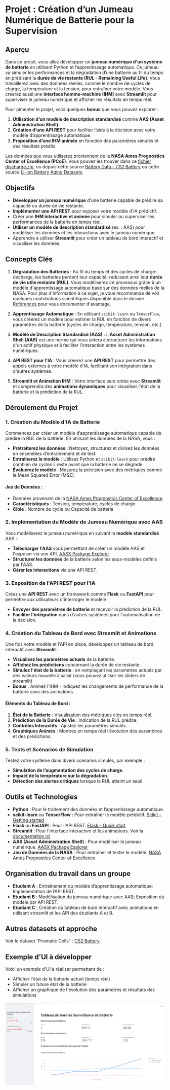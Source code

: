 # Projet : Création d’un Jumeau Numérique de Batterie pour la Supervision

## Aperçu
Dans ce projet, vous allez développer un **jumeau numérique d'un système de batterie** en utilisant Python et l’apprentissage automatique. Ce jumeau va simuler les performances et la dégradation d’une batterie au fil du temps en prédisant la **durée de vie restante (RUL - Remaining Useful Life)**. Vous travaillerez avec des données réelles, comme le nombre de cycles de charge, la température et la tension, pour entraîner votre modèle. Vous créerez aussi une **interface homme-machine (IHM)** avec **Streamlit** pour superviser le jumeau numérique et afficher les résultats en temps réel.

Pour pimenter le projet, voici quelques **bonus** que vous pouvez explorer :
1. **Utilisation d’un modèle de description standardisé** comme **AAS (Asset Administration Shell)**.
2. **Création d’une API REST** pour faciliter l’aide à la décision avec votre modèle d’apprentissage automatique.
3. **Proposition d’une IHM animée** en fonction des paramètres simulés et des résultats prédits.

Les données que vous utiliserez proviennent de la **NASA Ames Prognostics Center of Excellence (PCoE)**. Vous pouvez les trouver dans ce [fichier discharge.zip](./Design%20a%20ML%20model%20of%20a%20Battery/discharge.zip), ou depuis cette source [Battery Data - CS2 Battery](https://calce.umd.edu/battery-data#CS2) ou cette source [Li-ion Battery Aging Datasets](https://data.nasa.gov/dataset/Li-ion-Battery-Aging-Datasets/uj5r-zjdb/about_data).

## Objectifs
- **Développer un jumeau numérique** d'une batterie capable de prédire sa capacité ou durée de vie restante.
- **Implémenter une API REST** pour exposer votre modèle d'IA prédictif.
- Créer une **IHM interactive et animée** pour simuler ou superviser les performances de la batterie en temps réel.
- **Utiliser un modèle de description standardisé** (ex. : AAS) pour modéliser les données et les interactions avec le jumeau numérique.
- Apprendre à utiliser **Streamlit** pour créer un tableau de bord interactif et visualiser les données.

## Concepts Clés

1. **Dégradation des Batteries** : Au fil du temps et des cycles de charge-décharge, les batteries perdent leur capacité, réduisant ainsi leur **durée de vie utile restante (RUL)**. Vous modéliserez ce processus grâce à un modèle d'apprentissage automatique basé sur des données réelles de la NASA. Pour plus d'information à ce sujet, je vous recommande de voir quelques contributions scientifiques disponible dans le dossier [References](Design%20a%20ML%20model%20of%20a%20Battery/references) pour vous documenter d'avantage. 

2. **Apprentissage Automatique** : En utilisant `scikit-learn` ou `TensorFlow`, vous créerez un modèle pour estimer la RUL en fonction de divers paramètres de la batterie (cycles de charge, température, tension, etc.)

3. **Modèle de Description Standardisé (AAS)** : L'**Asset Administration Shell (AAS)** est une norme qui vous aidera à structurer les informations d'un actif physique et à faciliter l'interaction entre les systèmes numériques.

4. **API REST pour l'IA** : Vous créerez une **API REST** pour permettre des appels externes à votre modèle d’IA, facilitant son intégration dans d'autres systèmes.

5. **Streamlit et Animation IHM** : Votre interface sera créée avec **Streamlit** et comprendra des **animations dynamiques** pour visualiser l'état de la batterie et la prédiction de la RUL.

## Déroulement du Projet

### 1. **Création du Modèle d'IA de Batterie**
Commencez par créer un modèle d’apprentissage automatique capable de prédire la RUL de la batterie. En utilisant les données de la NASA, vous :
- **Prétraiterez les données** : Nettoyez, structurez et divisez les données en ensembles d’entraînement et de test.
- **Entraînerez le modèle** : Utilisez Python et `scikit-learn` pour prédire combien de cycles il reste avant que la batterie ne se dégrade.
- **Évaluerez le modèle** : Mesurez la précision avec des métriques comme le Mean Squared Error (MSE).

#### Jeu de Données :
- Données provenant de la [NASA Ames Prognostics Center of Excellence](https://data.nasa.gov/dataset/Li-ion-Battery-Aging-Datasets/uj5r-zjdb/about_data).
- **Caractéristiques** : Tension, température, cycles de charge.
- **Cible** : Nombre de cycle ou Capacité de batterie

### 2. **Implémentation du Modèle de Jumeau Numérique avec AAS**
Vous modéliserez le jumeau numérique en suivant le **modèle standardisé** AAS :
- **Télécharger l'AAS** vous permettant de créer un modèle AAS et l'exposer via une API. [AASX Package Explorer](https://github.com/eclipse-aaspe/package-explorer/releases/download/v2024-06-10.alpha/aasx-package-explorer-blazorexplorer.2024-06-10.alpha.zip)
- **Structurer les données** de la batterie selon les sous-modèles définis par l'AAS.
- **Gérer les interactions** via une API REST.

### 3. **Exposition de l'API REST pour l'IA**
Créez une **API REST** avec un framework comme **Flask** ou **FastAPI** pour permettre aux utilisateurs d'interroger le modèle :
- **Envoyer des paramètres de batterie** et recevoir la prédiction de la RUL.
- **Faciliter l'intégration** dans d'autres systèmes pour l'automatisation de la décision.

### 4. **Création du Tableau de Bord avec Streamlit et Animations**
Une fois votre modèle et l'API en place, développez un tableau de bord interactif avec **Streamlit** :
- **Visualisez les paramètres actuels** de la batterie.
- **Affichez les prédictions** concernant la durée de vie restante.
- **Simulez l'état de la batterie** : en remplaçant les parametres actuels par des valeurs nouvelle à saisir (vous pouvez utiliser les sliders de streamlit) 
- **Bonus** : Animez l'IHM - Indiquez les changements de performance de la batterie avec des animations.

#### Éléments du Tableau de Bord :
1. **État de la Batterie** : Visualisation des métriques clés en temps réel.
2. **Prédiction de la Durée de Vie** : Indication de la RUL prédite.
3. **Contrôles Interactifs** : Ajustez les paramètres simulés.
4. **Graphiques Animés** : Montrez en temps réel l’évolution des paramètres et des prédictions.

### 5. **Tests et Scénarios de Simulation**
Testez votre système dans divers scénarios simulés, par exemple :
- **Simulation de l’augmentation des cycles de charge**.
- **Impact de la température sur la dégradation**.
- **Détection des alertes critiques** lorsque la RUL atteint un seuil.

## Outils et Technologies
- **Python** : Pour le traitement des données et l’apprentissage automatique.
- **scikit-learn** ou **TensorFlow** : Pour entraîner le modèle prédictif. [Scikit - Getting started](https://scikit-learn.org/stable/getting_started.html)
- **Flask** ou **FastAPI** : Pour l'API REST. [Flask - Quick start](https://flask.palletsprojects.com/en/3.0.x/quickstart/)
- **Streamlit** : Pour l'interface interactive et les animations. Voir la [documentation ici](https://docs.streamlit.io/)
- **AAS (Asset Administration Shell)** : Pour modéliser le jumeau numérique. [AASX Package Explorer](https://github.com/eclipse-aaspe/package-explorer/releases/download/v2024-06-10.alpha/aasx-package-explorer-blazorexplorer.2024-06-10.alpha.zip)
- **Jeu de Données de la NASA** : Pour entraîner et tester le modèle. [NASA Ames Prognostics Center of Excellence](https://data.nasa.gov/dataset/Li-ion-Battery-Aging-Datasets/uj5r-zjdb/about_data)

## Organisation du travail dans un groupe
- **Etudiant A** : Entraînement du modèle d’apprentissage automatique; Implémentation de l’API REST.
- **Etudiant B** : Modélisation du jumeau numérique avec AAS; Exposition du modèle par API REST.
- **Etudiant C** : Création du tableau de bord interactif avec animations en utilisant streamlit et les API des étudiants A et B.


## Autres datasets et approche 
Voir le dataset 'Prismatic Cells" : [CS2 Battery](https://calce.umd.edu/battery-data#CX2)


## Exemple d'UI à développer 

Voici un exemple d'UI à réaliser permettant de : 
- Afficher l'état de la batterie actuel (temps réel)
- Simuler un future état de la batterie
- Afficher un graphique de l'évolution des parametres et résultats des simulations 

![UI](images/UI.png)
